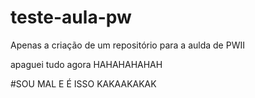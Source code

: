 # teste-aula-pw
Apenas a criação de um repositório para a aulda de PWII

apaguei tudo agora HAHAHAHAHAH

#SOU MAL E É ISSO KAKAAKAKAK
